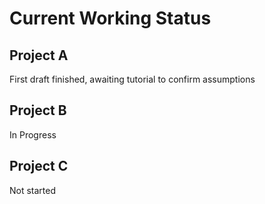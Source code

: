 # Current Working Status

## Project A
First draft finished, awaiting tutorial to confirm assumptions

## Project B
In Progress

## Project C
Not started